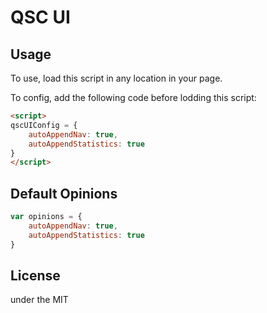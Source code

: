 # QSC UI

## Usage

To use, load this script in any location in your page.

To config, add the following code before lodding this script:

```html
<script>
qscUIConfig = {
    autoAppendNav: true,
    autoAppendStatistics: true
}
</script>
```

## Default Opinions

```javascript
var opinions = {
    autoAppendNav: true,
    autoAppendStatistics: true
}
```

## License

under the MIT

